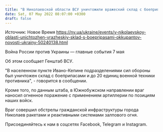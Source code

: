 ```yaml
---
title: "В Николаевской области ВСУ уничтожили вражеский склад с боеприпасами и до 20 единиц военной техники противника — Генштаб"
date: Sat, 07 May 2022 08:07:00 +0300
draft: false
---
```

Источник: Новое Время https://nv.ua/ukraine/events/v-nikolaevskoy-oblasti-unichtozhen-vrazheskiy-sklad-s-boepripasami-okkupantov-novosti-ukrainy-50240138.html


Война России против Украины — главные события 7 мая

Об этом сообщает Генштаб ВСУ.

"В населенном пункте Ивано-Кепине подразделениями сил обороны был уничтожен склад с боеприпасами и до 20 единиц военной техники противника", - говорится в сообщении.

Кроме того, по данным штаба, в Южнобужском направлении враг наносил огненное поражение с применением артиллерии по позициям наших войск.

Враг совершил обстрелы гражданской инфраструктуры города Николаев ракетами и реактивными системами залпового огня.

Присоединяйтесь к нам в соцсетях Facebook, Telegram и Instagram.
